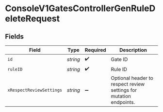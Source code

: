# ConsoleV1GatesControllerGenRuleDeleteRequest


## Fields

| Field                                                              | Type                                                               | Required                                                           | Description                                                        |
| ------------------------------------------------------------------ | ------------------------------------------------------------------ | ------------------------------------------------------------------ | ------------------------------------------------------------------ |
| `id`                                                               | *string*                                                           | :heavy_check_mark:                                                 | Gate ID                                                            |
| `ruleID`                                                           | *string*                                                           | :heavy_check_mark:                                                 | Rule ID                                                            |
| `xRespectReviewSettings`                                           | *string*                                                           | :heavy_minus_sign:                                                 | Optional header to respect review settings for mutation endpoints. |